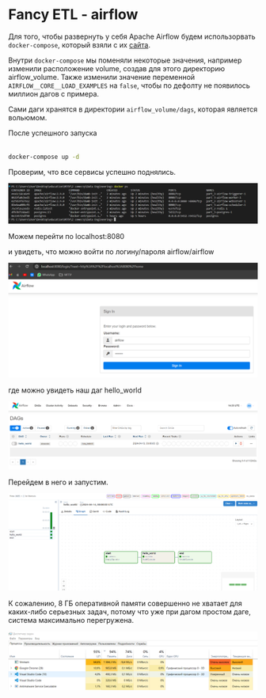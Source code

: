 # Fancy ETL - airflow 

Для того, чтобы развернуть у себя Apache Airflow будем использорвать `docker-compose`, который взяли с их [сайта](https://airflow.apache.org/docs/apache-airflow/2.9.0/docker-compose.yaml).

Внутри `docker-compose` мы поменяли некоторые значения, например изменили расположение volume, создав для этого директорию airflow_volume. Также изменили значение переменной `AIRFLOW__CORE__LOAD_EXAMPLES` на `false`, чтобы по дефолту не появилось миллион дагов с примера. 

Сами даги хранятся в директории `airflow_volume/dags`, которая является вольюмом.

После успешного запуска 


```bash

docker-compose up -d
```

Проверим, что все сервисы успешно поднялись.

![1](./resources/docker_ps.png)


Можем перейти по localhost:8080

и увидеть, что можно войти по логину/пароля airflow/airflow

![1](./resources/airflow_login.png)

где можно увидеть наш даг hello_world

![1](./resources/dags.png)

Перейдем в него и запустим.

![1](./resources/success_run.png)


К сожалению, 8 ГБ оперативной памяти совершенно не хватает для каких-либо серьезных задач, потому что уже при дагом простом даге, система максимально перегружена.

![1](./resources/highload.png)
